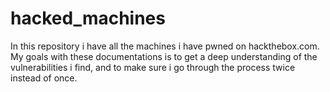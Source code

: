 # hacked_machines
In this repository i have all the machines i have pwned on hackthebox.com.
My goals with these documentations is to get a deep understanding of the vulnerabilities i find, and to make sure i go through the process twice instead of once.
